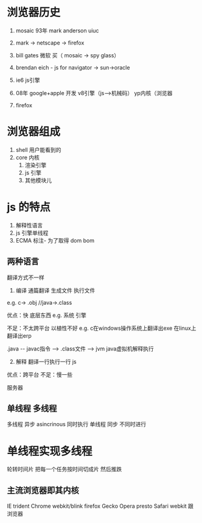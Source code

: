 # 浏览器历史
1. mosaic 93年 mark anderson uiuc
2. mark -> netscape -> firefox
3. bill gates 微软 买（ mosaic -> spy glass）
4. brendan eich - js for navigator -> sun->oracle

5. ie6 js引擎 
6. 08年 google+apple 开发 v8引擎（js—>机械码） yp内核（浏览器
7. firefox

# 浏览器组成
1. shell 用户能看到的
2. core 内核
    1. 渲染引擎
    2. js 引擎
    3. 其他模块儿

# js 的特点
1. 解释性语言
2. js 引擎单线程 
3. ECMA 标注- 为了取得
dom bom

## 两种语言
翻译方式不一样
1. 编译
通篇翻译
生成文件
执行文件

e.g. c-> .obj  //java->.class

优点：快 
    底层东西 
    e.g. 系统 引擎

不足：不太跨平台 以植性不好
    e.g. c在windows操作系统上翻译出exe
        在linux上翻译出erp

.java -- javac指令 --> .class文件 --> jvm java虚拟机解释执行

2. 解释
翻译一行执行一行
js

优点：跨平台
不足：慢一些


服务器


## 单线程 多线程
多线程 异步 asincrinous 同时执行 
单线程 同步 不同时进行








# 单线程实现多线程
轮转时间片
把每一个任务按时间切成片
然后推跌

## 主流浏览器即其内核
IE      trident
Chrome  webkit/blink
firefox Gecko
Opera   presto
Safari  webkit
跟浏览器

